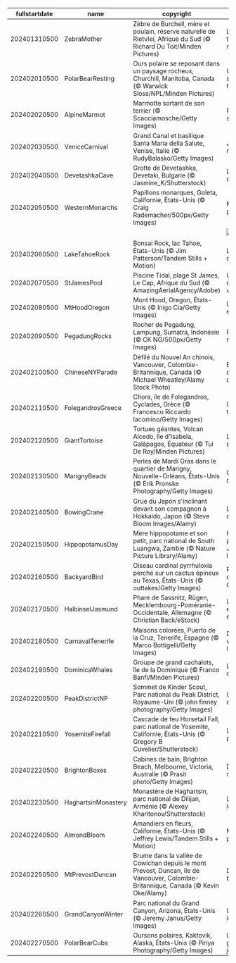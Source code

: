 |fullstartdate|name|copyright|title|image|
|--|--|--|--|--|
202401310500|ZebraMother|Zèbre de Burchell, mère et poulain, réserve naturelle de Rietvlei, Afrique du Sud (© Richard Du Toit/Minden Pictures)|La rayure, tendance mode!|![](/fr-CA/2024/02/202401310500ZebraMother.jpg)|
202402010500|PolarBearResting|Ours polaire se reposant dans un paysage rocheux, Churchill, Manitoba, Canada (© Warwick Sloss/NPL/Minden Pictures)|Une longue sieste hivernale|![](/fr-CA/2024/02/202402010500PolarBearResting.jpg)|
202402020500|AlpineMarmot|Marmotte sortant de son terrier (© Scacciamosche/Getty Images)|Phil verra-t-il son ombre?|![](/fr-CA/2024/02/202402020500AlpineMarmot.jpg)|
202402030500|VeniceCarnival|Grand Canal et basilique Santa Maria della Salute, Venise, Italie (© RudyBalasko/Getty Images)|Jeux de masques|![](/fr-CA/2024/02/202402030500VeniceCarnival.jpg)|
202402040500|DevetashkaCave|Grotte de Devetashka, Devetaki, Bulgarie (© Jasmine_K/Shutterstock)|Le loft de l’âge de pierre!|![](/fr-CA/2024/02/202402040500DevetashkaCave.jpg)|
202402050500|WesternMonarchs|Papillons monarques, Goleta, Californie, États-Unis (© Craig Rademacher/500px/Getty Images)|Minute, papillon!|![](/fr-CA/2024/02/202402050500WesternMonarchs.jpg)|
||||![](/fr-CA/2024/02/.jpg)|
202402060500|LakeTahoeRock|Bonsai Rock, lac Tahoe, États-Unis (© Jim Patterson/Tandem Stills + Motion)|Les bonsaïs de la nature|![](/fr-CA/2024/02/202402060500LakeTahoeRock.jpg)|
202402070500|StJamesPool|Piscine Tidal, plage St James, Le Cap, Afrique du Sud (© AmazingAerialAgency/Adobe)|Un sanctuaire dans les vagues|![](/fr-CA/2024/02/202402070500StJamesPool.jpg)|
202402080500|MtHoodOregon|Mont Hood, Oregon, États-Unis (© Inigo Cia/Getty Images)|Un géant endormi|![](/fr-CA/2024/02/202402080500MtHoodOregon.jpg)|
202402090500|PegadungRocks|Rocher de Pegadung, Lampung, Sumatra, Indonésie (© CK NG/500px/Getty Images)|Pierres qui roulent…|![](/fr-CA/2024/02/202402090500PegadungRocks.jpg)|
202402100500|ChineseNYParade|Défilé du Nouvel An chinois, Vancouver, Colombie-Britannique, Canada (© Michael Wheatley/Alamy Stock Photo)|Bienvenue dans l'année du Dragon!|![](/fr-CA/2024/02/202402100500ChineseNYParade.jpg)|
202402110500|FolegandrosGreece|Chora, île de Folegandros, Cyclades, Grèce (© Francesco Riccardo Iacomino/Getty Images)|Un paradis sur terre|![](/fr-CA/2024/02/202402110500FolegandrosGreece.jpg)|
202402120500|GiantTortoise|Tortues géantes, Volcan Alcedo, île d'Isabela, Galápagos, Équateur (© Tui De Roy/Minden Pictures)|L’île préférée de Darwin|![](/fr-CA/2024/02/202402120500GiantTortoise.jpg)|
202402130500|MarignyBeads|Perles de Mardi Gras dans le quartier de Marigny, Nouvelle-Orléans, États-Unis (© Erik Pronske Photography/Getty Images)|Que la fête commence!|![](/fr-CA/2024/02/202402130500MarignyBeads.jpg)|
202402140500|BowingCrane|Grue du Japon s'inclinant devant son compagnon à Hokkaido, Japon (© Steve Bloom Images/Alamy)|L'amour est un oiseau rebelle|![](/fr-CA/2024/02/202402140500BowingCrane.jpg)|
202402150500|HippopotamusDay|Mère hippopotame et son petit, parc national de South Luangwa, Zambie (© Nature Picture Library/Alamy)|Hippo-hourra pour la Journée de l'hippopotame!|![](/fr-CA/2024/02/202402150500HippopotamusDay.jpg)|
202402160500|BackyardBird|Oiseau cardinal pyrrhuloxia perché sur un cactus épineux au Texas, États-Unis (© outtakes/Getty Images)|Pour que chaque oiseau compte|![](/fr-CA/2024/02/202402160500BackyardBird.jpg)|
202402170500|HalbinselJasmund|Phare de Sassnitz, Rügen, Mecklembourg-Poméranie-Occidentale,  Allemagne (© Christian Back/eStock)|Un phare enchanteur et enneigé|![](/fr-CA/2024/02/202402170500HalbinselJasmund.jpg)|
202402180500|CarnavalTenerife|Maisons colorées, Puerto de la Cruz, Tenerife, Espagne (© Marco Bottigelli/Getty Images)|Des couleurs vives toute l'année!|![](/fr-CA/2024/02/202402180500CarnavalTenerife.jpg)|
202402190500|DominicaWhales|Groupe de  grand cachalots, île de la Dominique (© Franco Banfi/Minden Pictures)|Les géants des mers|![](/fr-CA/2024/02/202402190500DominicaWhales.jpg)|
202402200500|PeakDistrictNP|Sommet de Kinder Scout, Parc national du Peak District, Royaume-Uni (© john finney photography/Getty Images)|Un parc citoyen|![](/fr-CA/2024/02/202402200500PeakDistrictNP.jpg)|
202402210500|YosemiteFirefall|Cascade de feu Horsetail Fall, parc national de Yosemite, Californie, États-Unis (© Gregory B Cuvelier/Shutterstock)|L’illusion parfaite|![](/fr-CA/2024/02/202402210500YosemiteFirefall.jpg)|
202402220500|BrightonBoxes|Cabines de bain, Brighton Beach, Melbourne, Victoria, Australie (© Prasit photo/Getty Images)|Des cabines mythiques|![](/fr-CA/2024/02/202402220500BrightonBoxes.jpg)|
202402230500|HaghartsinMonastery|Monastère de Haghartsin, parc national de Dilijan, Arménie (© Alexey Kharitonov/Shutterstock)|Là où dansent les aigles|![](/fr-CA/2024/02/202402230500HaghartsinMonastery.jpg)|
202402240500|AlmondBloom|Amandiers en fleurs, Californie, États-Unis (© Jeffrey Lewis/Tandem Stills + Motion)|Murmures de printemps|![](/fr-CA/2024/02/202402240500AlmondBloom.jpg)|
202402250500|MtPrevostDuncan|Brume dans la vallée de Cowichan depuis le mont Prevost, Duncan, île de Vancouver, Colombie-Britannique, Canada (© Kevin Oke/Alamy)|Derrière la brume|![](/fr-CA/2024/02/202402250500MtPrevostDuncan.jpg)|
202402260500|GrandCanyonWinter|Parc national du Grand Canyon, Arizona, États-Unis (© Jeremy Janus/Getty Images)|Un canyon légendaire|![](/fr-CA/2024/02/202402260500GrandCanyonWinter.jpg)|
202402270500|PolarBearCubs|Oursons polaires, Kaktovik, Alaska, États-Unis (© Piriya Photography/Getty Images)|Une journée glaciale pour jouer!|![](/fr-CA/2024/02/202402270500PolarBearCubs.jpg)|
